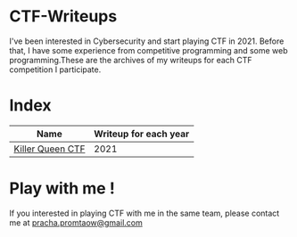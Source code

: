 # CTF-Writeups
I've been interested in Cybersecurity and start playing CTF in 2021. Before that, I have some experience from competitive programming and some web programming.These are the archives of my writeups for each CTF competition I participate.

# Index
|  Name   | Writeup for each year |
|---------|-----------------------|
| [Killer Queen CTF](https://www.killerqueenctf.org/) | 2021         |

# Play with me !
If you interested in playing CTF with me in the same team, please contact me at [pracha.promtaow@gmail.com](mailto:pracha.promtaow@gmail.com)
